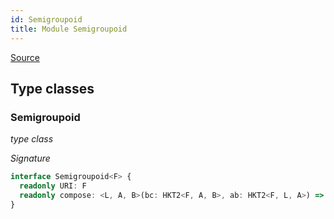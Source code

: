 ```yaml
---
id: Semigroupoid
title: Module Semigroupoid
---
```


[Source](https://github.com/gcanti/fp-ts/blob/master/src/Semigroupoid.ts)

## Type classes

### Semigroupoid

_type class_

_Signature_

```ts
interface Semigroupoid<F> {
  readonly URI: F
  readonly compose: <L, A, B>(bc: HKT2<F, A, B>, ab: HKT2<F, L, A>) => HKT2<F, L, B>
}
```
